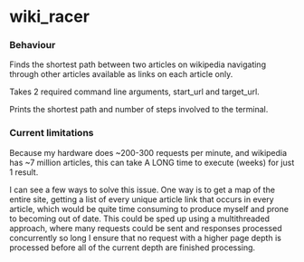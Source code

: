 # wiki_racer
### Behaviour
Finds the shortest path between two articles on wikipedia navigating through other articles available as links on each article only.

Takes 2 required command line arguments, start_url and target_url. 

Prints the shortest path and number of steps involved to the terminal.

### Current limitations
Because my hardware does ~200-300 requests per minute, and wikipedia has ~7 million articles, this can take A LONG time to execute (weeks) for just 1 result.

I can see a few ways to solve this issue. One way is to get a map of the entire site, getting a list of every unique article link that occurs in every article, which would be quite time consuming to produce myself and prone to becoming out of date. This could be sped up using a multithreaded approach, where many requests could be sent and responses processed concurrently so long I ensure that no request with a higher page depth is processed before all of the current depth are finished processing.
